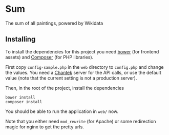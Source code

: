 Sum
===
The sum of all paintings, powered by Wikidata

## Installing
To install the dependencies for this project you need [bower](http://bower.io) (for frontend assets) and [Composer](http://getcomposer.org) (for PHP libraries).

First copy `config-sample.php` in the `web` directory to `config.php` and change the values. You need a [Chantek](http://github.com/hay/chantek) server for the API calls, or use the default value (note that the current setting is not a production server).

Then, in the root of the project, install the dependencies

    bower install
    composer install

You should be able to run the application in `web/` now.

Note that you either need `mod_rewrite` (for Apache) or some redirection magic for nginx to get the pretty urls.